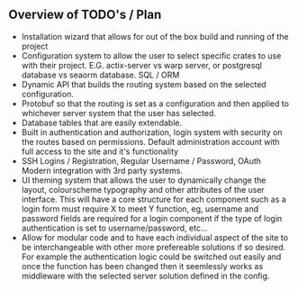 ## Overview of TODO's / Plan

- Installation wizard that allows for out of the box build and running of the project
- Configuration system to allow the user to select specific crates to use with their project. E.G. actix-server vs warp server, or postgresql database vs seaorm database. SQL / ORM
- Dynamic API that builds the routing system based on the selected configuration.
- Protobuf so that the routing is set as a configuration and then applied to whichever server system that the user has selected.
- Database tables that are easily extendable.
- Built in authentication and authorization, login system with security on the routes based on permissions. Default administration account with full access to the site and it's functionality
- SSH Logins / Registration, Regular Username / Password, OAuth Modern integration with 3rd party systems.
- UI theming system that allows the user to dynamically change the layout, colourscheme typography and other attributes of the user interface. This will have a core structure for each component such as a login form must require X to meet Y function, eg, username and password fields are required for a login component if the type of login authentication is set to username/password, etc...
- Allow for modular code and to have each individual aspect of the site to be interchangeable with other more prefereable solutions if so desired. For example the authentication logic could be switched out easily and once the function has been changed then it seemlessly works as middleware with the selected server solution defined in the config.
